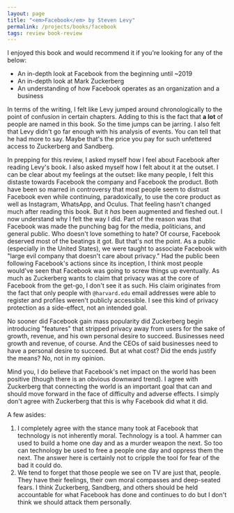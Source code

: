 ```yaml
---
layout: page
title: "<em>Facebook</em> by Steven Levy"
permalink: /projects/books/facebook
tags: review book-review
---
```


I enjoyed this book and would recommend it if you're looking for any of the below:

- An in-depth look at Facebook from the beginning until ~2019
- An in-depth look at Mark Zuckerberg
- An understanding of how Facebook operates as an organization and a business

In terms of the writing, I felt like Levy jumped around chronologically to the point of confusion in certain chapters. Adding to this is the fact that **a lot** of people are named in this book. So the time jumps can be jarring. I also felt that Levy didn't go far enough with his analysis of events. You can tell that he had more to say. Maybe that's the price you pay for such unfettered access to Zuckerberg and Sandberg.

In prepping for this review, I asked myself how I feel about Facebook after reading Levy's book. I also asked myself how I felt about it at the outset. I can be clear about my feelings at the outset: like many people, I felt this distaste towards Facebook the company and Facebook the product. Both have been so marred in controversy that most people seem to distrust Facebook even while continuing, paradoxically, to use the core product as well as Instagram, WhatsApp, and Oculus. That feeling hasn't changed much after reading this book. But it _has_ been augmented and fleshed out. I now understand why I felt the way I did. Part of the reason was that Facebook was made the punching bag for the media, politicians, and general public. Who doesn't love something to hate? Of course, Facebook deserved most of the beatings it got. But that's not the point. As a public (especially in the United States), we were taught to associate Facebook with "large evil company that doesn't care about privacy." Had the public been following Facebook's actions since its inception, I think most people would've seen that Facebook was going to screw things up eventually. As much as Zuckerberg wants to claim that privacy was at the core of Facebook from the get-go, I don't see it as such. His claim originates from the fact that only people with `@harvard.edu` email addresses were able to register and profiles weren't publicly accessible. I see this kind of privacy protection as a side-effect, not an intended goal.

No sooner did Facebook gain mass popularity did Zuckerberg begin introducing "features" that stripped privacy away from users for the sake of growth, revenue, and his own personal desire to succeed. Businesses need growth and revenue, of course. And the CEOs of said businesses need to have a personal desire to succeed. But at what cost? Did the ends justify the means? No, not in my opinion.

Mind you, I do believe that Facebook's net impact on the world has been positive (though there is an obvious downward trend). I agree with Zuckerberg that connecting the world is an important goal that can and should move forward in the face of difficulty and adverse effects. I simply don't agree with Zuckerberg that this is why Facebook did what it did.

A few asides:

1. I completely agree with the stance many took at Facebook that technology is not inherently moral. Technology is a tool. A hammer can used to build a home one day and as a murder weapon the next. So too can technology be used to free a people one day and oppress them the next. The answer here is certainly not to cripple the tool for fear of the bad it could do.
2. We tend to forget that those people we see on TV are just that, people. They have their feelings, their own moral compasses and deep-seated fears. I think Zuckerberg, Sandberg, and others should be held accountable for what Facebook has done and continues to do but I don't think we should attack them personally.
